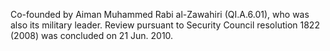  Co-founded by Aiman Muhammed Rabi al-Zawahiri (QI.A.6.01), who was also its
military leader. Review pursuant to Security Council resolution 1822 (2008) was 
concluded on 21 Jun. 2010. 
